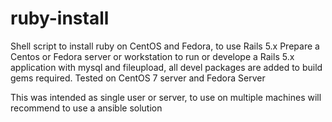 # ruby-install
Shell script to install ruby on CentOS and Fedora, to use Rails 5.x 
Prepare a Centos or Fedora server or workstation to run or develope
a Rails 5.x application with mysql and fileupload,
all devel packages are added to build gems required.
Tested on CentOS 7 server and Fedora Server

This was intended as single user or server, to use on multiple machines will
recommend to use a ansible solution
